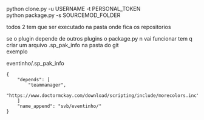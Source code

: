 python clone.py -u USERNAME -t PERSONAL_TOKEN  
python package.py -s SOURCEMOD_FOLDER  

todos 2 tem que ser executado na pasta onde fica os repositorios  

se o plugin depende de outros plugins o package.py n vai funcionar tem q criar um arquivo .sp_pak_info na pasta do git  
exemplo  

eventinho/.sp_pak_info  
```
{
	"depends": [
		"teammanager",
		"https://www.doctormckay.com/download/scripting/include/morecolors.inc"
	]
	"name_append": "svb/eventinho/"
}
```
